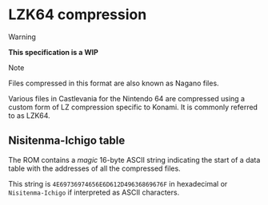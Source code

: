<!-- markdownlint-disable-next-line MD043 -->
# LZK64 compression

> [!WARNING]
> **This specification is a WIP**

<!-- markdownlint-disable-next-line MD028 -->
> [!NOTE]
> Files compressed in this format are also known as Nagano files.

Various files in Castlevania for the Nintendo 64 are compressed using a custom
form of LZ compression specific to Konami. It is commonly referred to as LZK64.

## Nisitenma-Ichigo table

The ROM contains a _magic_ 16-byte ASCII string indicating the start of a data
table with the addresses of all the compressed files.

This string is `4E69736974656E6D612D49636869676F` in hexadecimal or
`Nisitenma-Ichigo` if interpreted as ASCII characters.

